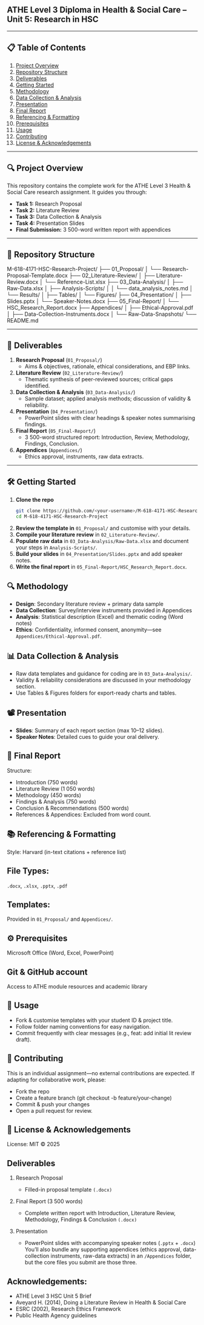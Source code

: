 ## ATHE Level 3 Diploma in Health & Social Care – Unit 5: Research in HSC

---

## 📋 Table of Contents

1. [Project Overview](#project-overview)  
2. [Repository Structure](#repository-structure)  
3. [Deliverables](#deliverables)  
4. [Getting Started](#getting-started)  
5. [Methodology](#methodology)  
6. [Data Collection & Analysis](#data-collection--analysis)  
7. [Presentation](#presentation)  
8. [Final Report](#final-report)  
9. [Referencing & Formatting](#referencing--formatting)  
10. [Prerequisites](#prerequisites)  
11. [Usage](#usage)  
12. [Contributing](#contributing)  
13. [License & Acknowledgements](#license--acknowledgements)  

---

## 🔍 Project Overview

This repository contains the complete work for the ATHE Level 3 Health & Social Care research assignment. It guides you through:

- **Task 1:** Research Proposal  
- **Task 2:** Literature Review  
- **Task 3:** Data Collection & Analysis  
- **Task 4:** Presentation Slides  
- **Final Submission:** 3 500-word written report with appendices  

---

## 📁 Repository Structure
M-618-4171-HSC-Research-Project/
├── 01_Proposal/
│ └── Research-Proposal-Template.docx
├── 02_Literature-Review/
│ ├── Literature-Review.docx
│ └── Reference-List.xlsx
├── 03_Data-Analysis/
│ ├── Raw-Data.xlsx
│ ├── Analysis-Scripts/
│ │ └── data_analysis_notes.md
│ └── Results/
│ ├── Tables/
│ └── Figures/
├── 04_Presentation/
│ ├── Slides.pptx
│ └── Speaker-Notes.docx
├── 05_Final-Report/
│ └── HSC_Research_Report.docx
├── Appendices/
│ ├── Ethical-Approval.pdf
│ ├── Data-Collection-Instruments.docx
│ └── Raw-Data-Snapshots/
└── README.md

---

## 📝 Deliverables

1. **Research Proposal** (`01_Proposal/`)  
   - Aims & objectives, rationale, ethical considerations, and EBP links.  
2. **Literature Review** (`02_Literature-Review/`)  
   - Thematic synthesis of peer-reviewed sources; critical gaps identified.  
3. **Data Collection & Analysis** (`03_Data-Analysis/`)  
   - Sample dataset; applied analysis methods; discussion of validity & reliability.  
4. **Presentation** (`04_Presentation/`)  
   - PowerPoint slides with clear headings & speaker notes summarising findings.  
5. **Final Report** (`05_Final-Report/`)  
   - 3 500-word structured report: Introduction, Review, Methodology, Findings, Conclusion.  
6. **Appendices** (`Appendices/`)  
   - Ethics approval, instruments, raw data extracts.

---

## 🛠 Getting Started

1. **Clone the repo**  
   ```bash
   git clone https://github.com/<your-username>/M-618-4171-HSC-Research-Project.git
   cd M-618-4171-HSC-Research-Project
   ```  
2. **Review the template in** ```01_Proposal/``` and customise with your details.
3. **Compile your literature review** in ```02_Literature-Review/```.
4. **Populate raw data** in ```03_Data-Analysis/Raw-Data.xlsx``` and document your steps in ```Analysis-Scripts/```.
5. **Build your slides** in ```04_Presentation/Slides.pptx``` and add speaker notes.
6. **Write the final report** in ```05_Final-Report/HSC_Research_Report.docx```.


## 🔍 Methodology
- **Design**: Secondary literature review + primary data sample
- **Data Collection**: Survey/interview instruments provided in Appendices
- **Analysis**: Statistical description (Excel) and thematic coding (Word notes)
- **Ethics**: Confidentiality, informed consent, anonymity—see ```Appendices/Ethical-Approval.pdf```.

## 📊 Data Collection & Analysis
- Raw data templates and guidance for coding are in ```03_Data-Analysis/```.
- Validity & reliability considerations are discussed in your methodology section.
- Use Tables & Figures folders for export-ready charts and tables.

## 📽 Presentation
- **Slides**: Summary of each report section (max 10–12 slides).
- **Speaker Notes**: Detailed cues to guide your oral delivery.

## 📄 Final Report
Structure:
- Introduction (750 words)
- Literature Review (1 050 words)
- Methodology (450 words)
- Findings & Analysis (750 words)
- Conclusion & Recommendations (500 words)
- References & Appendices: Excluded from word count.

## 📚 Referencing & Formatting
Style: Harvard (in-text citations + reference list)

## File Types: 
```.docx```, ```.xlsx```, ```.pptx```, ```.pdf```

## Templates: 
Provided in ```01_Proposal/``` and ```Appendices/```.

## ⚙️ Prerequisites
Microsoft Office (Word, Excel, PowerPoint)

## Git & GitHub account
Access to ATHE module resources and academic library

## 🚀 Usage
- Fork & customise templates with your student ID & project title.
- Follow folder naming conventions for easy navigation.
-  Commit frequently with clear messages (e.g., feat: add initial lit review draft).

## 🤝 Contributing
This is an individual assignment—no external contributions are expected. If adapting for collaborative work, please:
- Fork the repo
- Create a feature branch (git checkout -b feature/your-change)
- Commit & push your changes
- Open a pull request for review.

## 📜 License & Acknowledgements
License: MIT © 2025
## Deliverables
1. Research Proposal
   - Filled-in proposal template ```(.docx)```

2. Final Report (3 500 words)
   - Complete written report with Introduction, Literature Review, Methodology, Findings & Conclusion ```(.docx)```

3. Presentation
   - PowerPoint slides with accompanying speaker notes (```.pptx``` + ```.docx```)
You’ll also bundle any supporting appendices (ethics approval, data-collection instruments, raw-data extracts) in an ```/Appendices``` folder, but the core files you submit are those three.


## Acknowledgements:
- ATHE Level 3 HSC Unit 5 Brief
- Aveyard H. (2014), Doing a Literature Review in Health & Social Care
- ESRC (2002), Research Ethics Framework
- Public Health Agency guidelines

